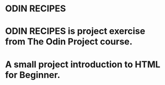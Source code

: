 # ODIN RECIPES 


# ODIN RECIPES is project exercise from The Odin Project course.
# A small project introduction to HTML for Beginner.